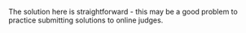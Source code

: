 The solution here is straightforward - this may be a good problem to practice submitting solutions to online judges.
